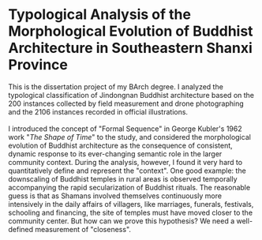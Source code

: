 # Typological Analysis of the Morphological Evolution of Buddhist Architecture in Southeastern Shanxi Province
This is the dissertation project of my BArch degree. I analyzed the typological classification of Jindongnan Buddhist architecture based on the 200 instances collected by field measurement and drone photographing and the 2106 instances recorded in official illustrations. <br> <br>
I introduced the concept of "Formal Sequence" in George Kubler's 1962 work "_The Shape of Time_" to the study, and considered the morphological evolution of Buddhist architecture as the consequence of consistent, dynamic response to its ever-changing semantic role in the larger community context. During the analysis, however, I found it very hard to quantitatively define and represent the "context". One good example: the downscaling of Buddhist temples in rural areas is observed temporally accompanying the rapid secularization of Buddhist rituals. The reasonable guess is that as Shamans involved themselves continuously more intensively in the daily affairs of villagers, like marriages, funerals, festivals, schooling and financing, the site of temples must have moved closer to the community center. But how can we prove this hypothesis? We need a well-defined measurement of "closeness". 
